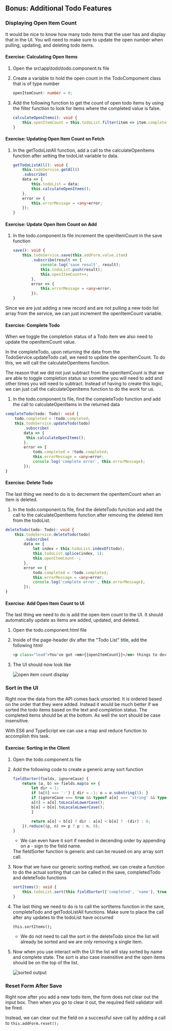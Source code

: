## Bonus: Additional Todo Features

### Displaying Open Item Count

It would be nice to know how many todo items that the user has and display that in the UI.  You will need to make sure to update the open number when pulling, updating, and deleting todo items.

<h4 class="exercise-start">
    <b>Exercise</b>: Calculating Open Items
</h4>

1. Open the src\app\todo\todo.component.ts file
1. Create a variable to hold the open count in the TodoCompoment class that is of type number

    ```TypeScript
    openItemCount: number = 0;
    ```

1. Add the following function to get the count of open todo items by using the filter function to look for items where the completed value is false.

    ```TypeScript
    calculateOpenItems(): void {
        this.openItemCount = this.todoList.filter(item => item.completed === false).length;
    }
    ```

<div class="exercise-end"></div>

<h4 class="exercise-start">
    <b>Exercise</b>: Updating Open Item Count on Fetch
</h4>

1. In the getTodoListAll function, add a call to the calculateOpenItems function after setting the todoList variable to data.  

    ```TypeScript
    getTodoListAll(): void {
        this.todoService.getAll()
        .subscribe(
        data => {
            this.todoList = data;
            this.calculateOpenItems();
        },
        error => {
            this.errorMessage = <any>error;
        });
    }
    ```
     
<div class="exercise-end"></div>


<h4 class="exercise-start">
    <b>Exercise</b>: Update Open Item Count on Add
</h4>

1. In the todo.component.ts file increment the openItemCount in the save function

    ```TypeScript
    save(): void {
        this.todoService.save(this.addForm.value.item)
            .subscribe(result => {
                console.log('save result', result);
                this.todoList.push(result);
                this.openItemCount++;
            },
            error => {
                this.errorMessage = <any>error;
            });
    }
    ```

<div class="alert alert-info" role="alert">Since we are just adding a new record and are not pulling a new todo list array from the service, we can just increment the openItemCount variable.</div>


<div class="exercise-end"></div>

<h4 class="exercise-start">
    <b>Exercise</b>: Complete Todo 
</h4>

When we toggle the completion status of a Todo item we also need to update the openItemCount value.

In the completeTodo, upon returning the data from the TodoService.updateTodo call, we need to update the openItemCount. To do this, we will call the calculateOpenItems function.

The reason that we did not just subtract from the openItemCount is that we are able to toggle completion status so sometime you will need to add and other times you will need to subtract.  Instead of having to create this logic, we can just call the calculateOpenItems function to do the work for us.

1. In the todo.component.ts file, find the completeTodo function and add the call to calculateOpenItems in the returned data

```TypeScript
completeTodo(todo: Todo): void {
    todo.completed = !todo.completed;
    this.todoService.updateTodo(todo)
        .subscribe(
        data => {
         this.calculateOpenItems();
        },
        error => {
            todo.completed = !todo.completed;
            this.errorMessage = <any>error;
            console.log('complete error', this.errorMessage);
        });
}
```

<div class="exercise-end"></div>

<h4 class="exercise-start">
    <b>Exercise</b>: Delete Todo
</h4>

The last thing we need to do is to decrement the openItemCount when an item is deleted.

1.  In the todo.component.ts file, find the deleteTodo function and add the call to the calculateOpenItems function after removing the deleted item from the todoList.

```TypeScript
deleteTodo(todo: Todo): void {
    this.todoService.deleteTodo(todo)
        .subscribe(
        data => {
            let index = this.todoList.indexOf(todo);
            this.todoList.splice(index, 1);
            this.openItemCount--;
        },
        error => {
            todo.completed = !todo.completed;
            this.errorMessage = <any>error;
            console.log('complete error', this.errorMessage);
        });
}
```

<div class="exercise-end"></div>

<h4 class="exercise-start">
    <b>Exercise</b>: Add Open Item Count to UI
</h4>

The last thing we need to do is add the open item count to the UI.  It should automatically update as items are added, updated, and deleted.

1. Open the todo.component.html file
1. Inside of the page-header div after the "Todo List" title, add the following html

    ```html
    <p class="lead">You've got <em>{{openItemCount}}</em> things to do</p>
    ```

1. The UI should now look like

    ![open item count display](images/todo-open-items.png)    

<div class="exercise-end"></div>

### Sort in the UI


Right now the data from the API comes back unsorted.  It is ordered based on the order that they were added.  Instead it would be much better if we sorted the todo items based on the text and completion status.  The completed items should be at the bottom.  As well the sort should be case insensitive.  


With ES6 and TypeScript we can use a map and reduce function to accomplish this task. 

<h4 class="exercise-start">
    <b>Exercise</b>: Sorting in the Client
</h4>

1. Open the todo.component.ts file
1. Add the following code to create a generic array sort function

    ```TypeScript
    fieldSorter(fields, ignoreCase) {
        return (a, b) => fields.map(o => {
            let dir = 1;
            if (o[0] === '-') { dir = -1; o = o.substring(1); }
            if (ignoreCase === true && typeof a[o] === 'string' && typeof b[o] === 'string') {
            a[0] = a[o].toLocaleLowerCase();
            b[o] = b[o].toLocaleLowerCase();
            }

            return a[o] > b[o] ? dir : a[o] < b[o] ? -(dir) : 0;
        }).reduce((p, n) => p ? p : n, 0);
    }
    ```

    *  We can even have it sort if needed in decending order by appending on a - sign to the field name.

    <div class="alert alert-info" role="alert">The fieldSorter function is generic and can be reused on any array sort call.</div>


1. Now that we have our generic sorting method, we can create a function to do the actual sorting that can be called in the save, completedTodo and deleteTodo functions

    ```TypeScript
    sortItems(): void {
        this.todoList.sort(this.fieldSorter(['completed', 'name'], true));
    }
    ```

1. The last thing we need to do is to call the sortItems function in the save, completeTodo and getTodoListAll functions.  Make sure to place the call after any updates to the todoList have occurred

    ```
    this.sortItems();
    ```

    * We do not need to call the sort in the deleteTodo since the list will already be sorted and we are only removing a single item.

1. Now when you use interact with the UI the list will stay sorted by name and complete state.  The sort is also case insensitive and the open items should be on the top of the list.

    ![sorted output](images/todo-sorted.png)
    

<div class="exercise-end"></div>


### Reset Form After Save

Right now after you add a new todo item, the form does not clear out the input box.  Then when you go to clear it out, the required field validator will be fired.

Instead, we can clear out the field on a successful save call by adding a call to `this.addForm.reset();`

```TypeScript
```

